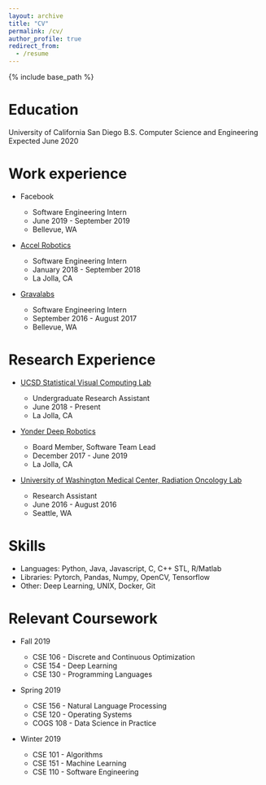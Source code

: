 ```yaml
---
layout: archive
title: "CV"
permalink: /cv/
author_profile: true
redirect_from:
  - /resume
---
```


{% include base_path %}

Education
======
University of California San Diego
B.S. Computer Science and Engineering
Expected June 2020

Work experience
======
* Facebook
  * Software Engineering Intern
  * June 2019 - September 2019
  * Bellevue, WA

* [Accel Robotics](https://www.accelrobotics.com)
  * Software Engineering Intern
  * January 2018 - September 2018
  * La Jolla, CA
  
* [Gravalabs](https://www.medzii.com)
  * Software Engineering Intern
  * September 2016 - August 2017
  * Bellevue, WA

Research Experience
======
* [UCSD Statistical Visual Computing Lab](svcl.ucsd.edu)
  * Undergraduate Research Assistant
  * June 2018 - Present
  * La Jolla, CA

* [Yonder Deep Robotics](yonderdeep.org)
  * Board Member, Software Team Lead
  * December 2017 - June 2019
  * La Jolla, CA

* [University of Washington Medical Center, Radiation Oncology Lab](https://radiationoncology.uw.edu/)
  * Research Assistant
  * June 2016 - August 2016
  * Seattle, WA


Skills
======
* Languages: Python, Java, Javascript, C, C++ STL, R/Matlab
* Libraries: Pytorch, Pandas, Numpy, OpenCV, Tensorflow
* Other: Deep Learning, UNIX, Docker, Git

Relevant Coursework
======
* Fall 2019
  * CSE 106 - Discrete and Continuous Optimization
  * CSE 154 - Deep Learning
  * CSE 130 - Programming Languages

* Spring 2019
  * CSE 156 - Natural Language Processing
  * CSE 120 - Operating Systems
  * COGS 108 - Data Science in Practice

* Winter 2019
  * CSE 101 - Algorithms
  * CSE 151 - Machine Learning
  * CSE 110 - Software Engineering


[comment]: #
<!-- Publications
======
  <ul>{% for post in site.publications %}
    {% include archive-single-cv.html %}
  {% endfor %}</ul>
  
Talks
======
  <ul>{% for post in site.talks %}
    {% include archive-single-talk-cv.html %}
  {% endfor %}</ul>
  
Teaching
======
  <ul>{% for post in site.teaching %}
    {% include archive-single-cv.html %}
  {% endfor %}</ul> -->

